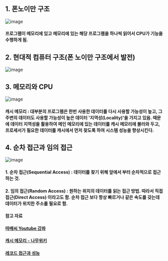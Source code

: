 ## 1. 폰노이만 구조

![image](https://user-images.githubusercontent.com/52204522/121842179-e59c4680-cd1a-11eb-90f5-ee565056cdc2.png)

#### 프로그램이 메모리에 있고 메모리에 있는 해당 프로그램을 하나씩 읽어서 CPU가 기능을 수행하게 됨.

## 2. 현대적 컴퓨터 구조(폰 노이만 구조에서 발전)

![image](https://user-images.githubusercontent.com/52204522/121842476-72df9b00-cd1b-11eb-8642-e35bba91cfbe.png)

## 3. 메모리와 CPU

![image](https://user-images.githubusercontent.com/52204522/121842946-49733f00-cd1c-11eb-831a-e3e5b6c58dc6.png)

#### 캐시 메모리 : 대부분의 프로그램은 한번 사용한 데이터를 다시 사용할 가능성이 높고, 그 주변의 데이터도 사용할 가능성이 높은 데이터 '지역성(Locality)'을 가지고 있음. 때문에 데이터 지역성을 활용하여 메인 메모리에 있는 데이터를 캐시 메모리에 불러와 두고, 프로세서가 필요한 데이터를 캐시에서 먼저 찾도록 하여 시스템 성능을 향상시킨다.

## 4. 순차 접근과 임의 접근

![image](https://user-images.githubusercontent.com/52204522/121843526-63f9e800-cd1d-11eb-9258-78f7ce6df147.png)

#### 1. 순차 접근(Sequential Access) : 데이터를 찾기 위해 앞에서 부터 순차적으로 접근하는 것.

#### 2. 임의 접근(Random Access) : 원하는 위치의 데이터를 읽는 접근 방법. 따라서 직접 접근(Direct Access) 이라고도 함. 순차 접근 보다 항상 빠르거나 같은 속도를 갖는데 데이터가 위치한 주소를 필요로 함.

#### 참고 자료
#### [따배씨 Youtube 강좌](https://www.youtube.com/playlist?list=PLNfg4W25Tapyl6ahul_8VS_8Tx3_egcTI)
#### [캐시 메모리 - 나무위키](https://namu.wiki/w/%EC%BA%90%EC%8B%9C%20%EB%A9%94%EB%AA%A8%EB%A6%AC)
#### [레코드 접근과 성능](https://untitledtblog.tistory.com/64)
